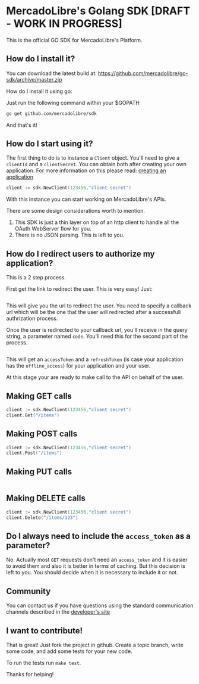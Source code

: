 # MercadoLibre's Golang SDK [DRAFT - WORK IN PROGRESS]

This is the official GO SDK for MercadoLibre's Platform.

## How do I install it?

You can download the latest build at:
    https://github.com/mercadolibre/go-sdk/archive/master.zip

How do I install it using go:

Just run the following command within your $GOPATH

```bash
go get github.com/mercadolibre/sdk
```

And that's it!

## How do I start using it?

The first thing to do is to instance a ```Client``` object. You'll need to give a ```clientId``` and a ```clientSecret```. You can obtain both after creating your own application. For more information on this please read: [creating an application](http://developers.mercadolibre.com/application-manager/)

```go
client := sdk.NewClient(123456,"client secret")

```
With this instance you can start working on MercadoLibre's APIs.

There are some design considerations worth to mention.
1. This SDK is just a thin layer on top of an http client to handle all the OAuth WebServer flow for you.
2. There is no JSON parsing. This is left to you.

## How do I redirect users to authorize my application?

This is a 2 step process.

First get the link to redirect the user. This is very easy! Just:

```go

```

This will give you the url to redirect the user. You need to specify a callback url which will be the one that the user will redirected after a successfull authrization process.

Once the user is redirected to your callback url, you'll receive in the query string, a parameter named ```code```. You'll need this for the second part of the process.

```go

```

This will get an ```accessToken``` and a ```refreshToken``` (is case your application has the ```offline_access```) for your application and your user.

At this stage your are ready to make call to the API on behalf of the user.

## Making GET calls

```GO
client := sdk.NewClient(123456,"client secret")
client.Get("/items")

```

## Making POST calls

```GO
client := sdk.NewClient(123456,"client secret")
client.Post("/items")

```
## Making PUT calls

```GO

```
## Making DELETE calls

```GO
client := sdk.NewClient(123456,"client secret")
client.Delete("/items/123")
```

## Do I always need to include the ```access_token``` as a parameter?
No. Actually most ```GET``` requests don't need an ```access_token``` and it is easier to avoid them and also it is better in terms of caching.
But this decision is left to you. You should decide when it is necessary to include it or not.


## Community

You can contact us if you have questions using the standard communication channels described in the [developer's site](http://developers-forum.mercadolibre.com/)

## I want to contribute!

That is great! Just fork the project in github. Create a topic branch, write some code, and add some tests for your new code.

To run the tests run ```make test```.

Thanks for helping!
